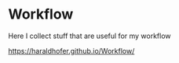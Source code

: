 # Workflow
Here I collect stuff that are useful for my workflow

https://haraldhofer.github.io/Workflow/
